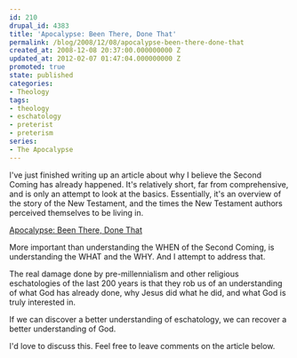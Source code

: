```yaml
---
id: 210
drupal_id: 4383
title: 'Apocalypse: Been There, Done That'
permalink: /blog/2008/12/08/apocalypse-been-there-done-that
created_at: 2008-12-08 20:37:00.000000000 Z
updated_at: 2012-02-07 01:47:04.000000000 Z
promoted: true
state: published
categories:
- Theology
tags:
- theology
- eschatology
- preterist
- preterism
series:
- The Apocalypse
---
```

I've just finished writing up an article about why I believe the Second Coming has already happened. It's relatively short, far from comprehensive, and is only an attempt to look at the basics. Essentially, it's an overview of the story of the New Testament, and the times the New Testament authors perceived themselves to be living in.

[Apocalypse: Been There, Done That](http://micahredding.com/blog/2008/09/16/apocalypse-been-there-done)

More important than understanding the WHEN of the Second Coming, is understanding the WHAT and the WHY. And I attempt to address that.

The real damage done by pre-millennialism and other religious eschatologies of the last 200 years is that they rob us of an understanding of what God has already done, why Jesus did what he did, and what God is truly interested in.

If we can discover a better understanding of eschatology, we can recover a better understanding of God.

I'd love to discuss this. Feel free to leave comments on the article below.
